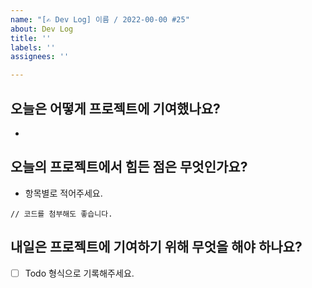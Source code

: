 ```yaml
---
name: "[✍️ Dev Log] 이름 / 2022-00-00 #25"
about: Dev Log
title: ''
labels: ''
assignees: ''

---
```


## 오늘은 어떻게 프로젝트에 기여했나요?
  -  
## 오늘의 프로젝트에서 힘든 점은 무엇인가요?
  - 항목별로 적어주세요.
```
// 코드를 첨부해도 좋습니다.
```
## 내일은 프로젝트에 기여하기 위해 무엇을 해야 하나요?
 - [ ] Todo 형식으로 기록해주세요.
